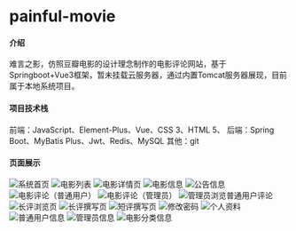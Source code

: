 # painful-movie

#### 介绍
难言之影，仿照豆瓣电影的设计理念制作的电影评论网站，基于Springboot+Vue3框架，暂未挂载云服务器，通过内置Tomcat服务器展现，目前属于本地系统项目。

#### 项目技术栈
前端：JavaScript、Element-Plus、Vue、CSS 3、HTML 5、
后端：Spring Boot、MyBatis Plus、Jwt、Redis、MySQL
其他：git

#### 页面展示
![系统首页](https://github.com/user-attachments/assets/3751af55-41ea-4a1e-8155-f0ee9f8fa0b7)
![电影列表](https://github.com/user-attachments/assets/7d130e13-5536-43de-b1fc-e1c37a916544)
![电影详情页](https://github.com/user-attachments/assets/eb7fba53-1a51-4ff0-a859-7a2937b4ee79)
![电影信息](https://github.com/user-attachments/assets/ff6df399-9bee-4dc2-91a1-cd13c073e2ca)
![公告信息](https://github.com/user-attachments/assets/5c870787-4cae-4d3d-9966-69aa891c80a0)
![电影评论（普通用户）](https://github.com/user-attachments/assets/f2a09005-54dd-404a-a79f-451798eaba3b)
![电影评论（管理员）](https://github.com/user-attachments/assets/663930e9-f2bc-4108-9991-db463e816d8b)
![管理员浏览普通用户评论](https://github.com/user-attachments/assets/2653ffe1-c70a-4c72-9cde-40a408ae9728)
![长评浏览页](https://github.com/user-attachments/assets/ce513cfa-82b8-43fb-b22d-04c259aad0a3)
![长评撰写页](https://github.com/user-attachments/assets/98ce07d2-a227-4442-9018-afd815ce576e)
![短评撰写页](https://github.com/user-attachments/assets/a284f578-704b-462f-8f86-0c70e74cf173)
![修改密码](https://github.com/user-attachments/assets/747bd044-15a1-45f1-82e1-cd476d2e96a7)
![个人资料](https://github.com/user-attachments/assets/4390a6c4-88e3-482e-9fe1-0b7ec893f585)
![普通用户信息](https://github.com/user-attachments/assets/fd7f13ac-2b12-41b4-8c6c-db57c2a05994)
![管理员信息](https://github.com/user-attachments/assets/9b08ca13-be7e-4503-97f8-4afd03d73d8a)
![电影分类信息](https://github.com/user-attachments/assets/250f183e-2dd0-4cda-8813-6e59004c6eb3)

